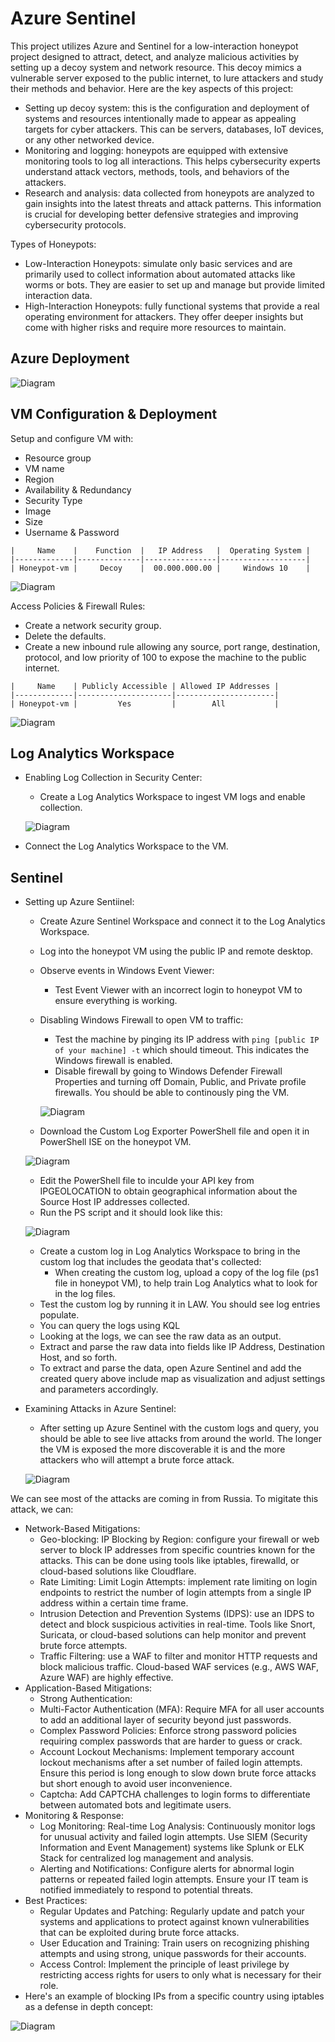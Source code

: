 # Azure Sentinel

This project utilizes Azure and Sentinel for a low-interaction honeypot project designed to attract, detect, and analyze malicious activities by setting up a decoy system and network resource. This decoy mimics a vulnerable server exposed to the public internet, to lure attackers and study their methods and behavior. Here are the key aspects of this project:
  * Setting up decoy system: this is the configuration and deployment of systems and resources intentionally made to appear as appealing targets for cyber attackers. This can be servers, databases, IoT devices, or any other networked device.
  * Monitoring and logging: honeypots are equipped with extensive monitoring tools to log all interactions. This helps cybersecurity experts understand attack vectors, methods, tools, and behaviors of the attackers.
  * Research and analysis: data collected from honeypots are analyzed to gain insights into the latest threats and attack patterns. This information is crucial for developing better defensive strategies and improving cybersecurity protocols.

Types of Honeypots:
  * Low-Interaction Honeypots: simulate only basic services and are primarily used to collect information about automated attacks like worms or bots. They are easier to set up and manage but provide limited interaction data.
  * High-Interaction Honeypots: fully functional systems that provide a real operating environment for attackers. They offer deeper insights but come with higher risks and require more resources to maintain.

  ## Azure Deployment
  ![Diagram](https://github.com/aele1401/Azure-Sentinel/blob/main/Images/network_diagram.png)

  ## VM Configuration & Deployment
  
  Setup and configure VM with:
   - Resource group
   - VM name
   - Region
   - Availability & Redundancy
   - Security Type
   - Image
   - Size
   - Username & Password
    

    |     Name    |    Function  |   IP Address   |  Operating System |
    |-------------|--------------|----------------|-------------------|
    | Honeypot-vm |     Decoy    |  00.000.000.00 |     Windows 10    |

   ![Diagram](https://github.com/aele1401/Azure-Sentinel/blob/main/Images/vm_creation.png)
  
  Access Policies & Firewall Rules:
   * Create a network security group.
   * Delete the defaults.
   * Create a new inbound rule allowing any source, port range, destination, protocol, and low priority of 100 to expose the machine to the public internet.

    |     Name    | Publicly Accessible | Allowed IP Addresses |
    |-------------|---------------------|----------------------|
    | Honeypot-vm |         Yes         |        All           |

   ![Diagram](https://github.com/aele1401/Azure-Sentinel/blob/main/Images/firewall_rule.png)

  ## Log Analytics Workspace

  * Enabling Log Collection in Security Center:
    - Create a Log Analytics Workspace to ingest VM logs and enable collection.
      
    ![Diagram](https://github.com/aele1401/Azure-Sentinel/blob/main/Images/law_creation.png)
    
  * Connect the Log Analytics Workspace to the VM.
  
  ## Sentinel

  * Setting up Azure Sentiinel:
    - Create Azure Sentinel Workspace and connect it to the Log Analytics Workspace.
    - Log into the honeypot VM using the public IP and remote desktop.
    - Observe events in Windows Event Viewer:
      * Test Event Viewer with an incorrect login to honeypot VM to ensure everything is working.
    - Disabling Windows Firewall to open VM to traffic:
      * Test the machine by pinging its IP address with `ping [public IP of your machine] -t` which should timeout. This indicates the Windows firewall is enabled.
      * Disable firewall by going to Windows Defender Firewall Properties and turning off Domain, Public, and Private profile firewalls. You should be able to continously ping the VM.
        
      ![Diagram](https://github.com/aele1401/Azure-Sentinel/blob/main/Images/disable_fw.png)
      
    - Download the Custom Log Exporter PowerShell file and open it in PowerShell ISE on the honeypot VM.
      
    ![Diagram](https://github.com/aele1401/Azure-Sentinel/blob/main/Images/cle.png)

    - Edit the PowerShell file to inculde your API key from IPGEOLOCATION to obtain geographical information about the Source Host IP addresses collected.
    - Run the PS script and it should look like this:

     ![Diagram](https://github.com/aele1401/Azure-Sentinel/blob/main/Images/ps_script.png)
    
    - Create a custom log in Log Analytics Workspace to bring in the custom log that includes the geodata that's collected:
      * When creating the custom log, upload a copy of the log file (ps1 file in honeypot VM), to help train Log Analytics what to look for in the log files.
    - Test the custom log by running it in LAW. You should see log entries populate.
    - You can query the logs using KQL
    - Looking at the logs, we can see the raw data as an output.
    - Extract and parse the raw data into fields like IP Address, Destination Host, and so forth.
    - To extract and parse the data, open Azure Sentinel and add the created query above include map as visualization and adjust settings and parameters accordingly.
  * Examining Attacks in Azure Sentinel:
    - After setting up Azure Sentinel with the custom logs and query, you should be able to see live attacks from around the world. The longer the VM is exposed the more discoverable it is and the more attackers who will attempt a brute force attack.

     ![Diagram](https://github.com/aele1401/Azure-Sentinel/blob/main/Images/final_map.png)

We can see most of the attacks are coming in from Russia. To migitate this attack, we can:
- Network-Based Mitigations:
  * Geo-blocking: IP Blocking by Region: configure your firewall or web server to block IP addresses from specific countries known for the attacks. This can be done using tools like iptables, firewalld, or cloud-based solutions like Cloudflare.
  * Rate Limiting: Limit Login Attempts: implement rate limiting on login endpoints to restrict the number of login attempts from a single IP address within a certain time frame.
  * Intrusion Detection and Prevention Systems (IDPS): use an IDPS to detect and block suspicious activities in real-time. Tools like Snort, Suricata, or cloud-based solutions can help monitor and prevent brute force attempts.
  * Traffic Filtering: use a WAF to filter and monitor HTTP requests and block malicious traffic. Cloud-based WAF services (e.g., AWS WAF, Azure WAF) are highly effective.
- Application-Based Mitigations:
  * Strong Authentication:
   - Multi-Factor Authentication (MFA): Require MFA for all user accounts to add an additional layer of security beyond just passwords.
   - Complex Password Policies: Enforce strong password policies requiring complex passwords that are harder to guess or crack.
  * Account Lockout Mechanisms: Implement temporary account lockout mechanisms after a set number of failed login attempts. Ensure this period is long enough to slow down brute force attacks but short enough to avoid user inconvenience.
  * Captcha: Add CAPTCHA challenges to login forms to differentiate between automated bots and legitimate users.
- Monitoring & Response:
  * Log Monitoring: Real-time Log Analysis: Continuously monitor logs for unusual activity and failed login attempts. Use SIEM (Security Information and Event Management) systems like Splunk or ELK Stack for centralized log management and analysis.
  * Alerting and Notifications: Configure alerts for abnormal login patterns or repeated failed login attempts. Ensure your IT team is notified immediately to respond to potential threats.
- Best Practices:
  * Regular Updates and Patching: Regularly update and patch your systems and applications to protect against known vulnerabilities that can be exploited during brute force attacks.
  * User Education and Training: Train users on recognizing phishing attempts and using strong, unique passwords for their accounts.
  * Access Control: Implement the principle of least privilege by restricting access rights for users to only what is necessary for their role.
- Here's an example of blocking IPs from a specific country using iptables as a defense in depth concept:

![Diagram](https://github.com/aele1401/Azure-Sentinel/blob/main/Images/example_config.png)


  

    
